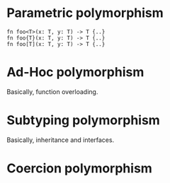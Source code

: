 



# Parametric polymorphism
```
fn foo<T>(x: T, y: T) -> T {..}
fn foo{T}(x: T, y: T) -> T {..}
fn foo[T](x: T, y: T) -> T {..}
```
# Ad-Hoc polymorphism
Basically, function overloading.
# Subtyping polymorphism
Basically, inheritance and interfaces.
# Coercion polymorphism